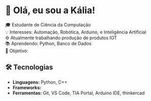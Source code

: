 # 👋 Olá, eu sou a Kália!

🎓 Estudante de Ciência da Computação  
💡 Interesses: Automação, Robótica, Arduino, e Inteligência Artificial  
⚙️ Atualmente trabalhando produção de produtos IOT  
📚 Aprendendo: Python, Banco de Dados  
🚀 Objetivo:   

## 🛠️ Tecnologias
- **Linguagens:** Python, C++
- **Frameworks:** 
- **Ferramentas:** Git, VS Code, TIA Portal, Arduino IDE, thinkercad
